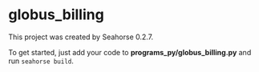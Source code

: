 # globus_billing

This project was created by Seahorse 0.2.7.

To get started, just add your code to **programs_py/globus_billing.py** and run `seahorse build`.
